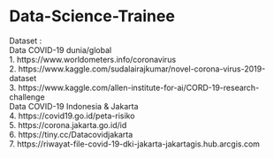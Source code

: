 # Data-Science-Trainee
<div>
Dataset : <div>
Data COVID-19 dunia/global <div>
1. https://www.worldometers.info/coronavirus <div>
2. https://www.kaggle.com/sudalairajkumar/novel-corona-virus-2019-dataset <div>
3. https://www.kaggle.com/allen-institute-for-ai/CORD-19-research-challenge <div>

<div>
Data COVID-19 Indonesia & Jakarta <div>
4. https://covid19.go.id/peta-risiko <div>
5. https://corona.jakarta.go.id/id <div>
6. https://tiny.cc/Datacovidjakarta <div>
7. https://riwayat-file-covid-19-dki-jakarta-jakartagis.hub.arcgis.com  
